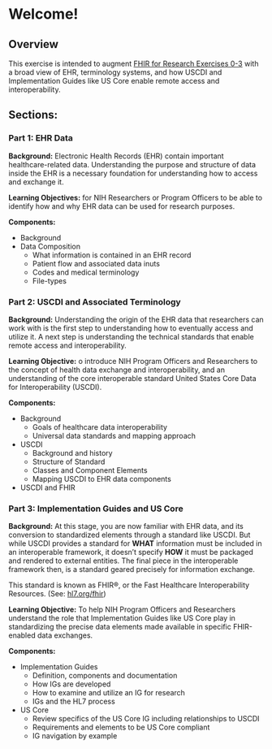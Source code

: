 # Welcome!

## Overview

This exercise is intended to augment [FHIR for Research Exercises 0-3](https://github.com/mitre/fhir-exercises) with a broad view of EHR, terminology systems, and how USCDI and Implementation Guides like US Core enable remote access and interoperability.

## Sections:

### Part 1: EHR Data

**Background:**  Electronic Health Records (EHR) contain important healthcare-related data. Understanding the purpose and structure of data inside the EHR is a necessary foundation for understanding how to access and exchange it.

**Learning Objectives:** for NIH Researchers or Program Officers to be able to identify how and why EHR data can be used for research purposes.


**Components:**

* Background
* Data Composition
  * What information is contained in an EHR record
  * Patient flow and associated data inuts
  * Codes and medical terminology
  * File-types

### Part 2: USCDI and Associated Terminology

**Background:** Understanding the origin of the EHR data that researchers can work with is the first step to understanding how to eventually access and utilize it. A next step is understanding the technical standards that enable remote access and interoperability.

**Learning Objective:** o introduce NIH Program Officers and Researchers to the concept of health data exchange and interoperability, and an understanding of the core interoperable standard United States Core Data for Interoperability (USCDI). 

**Components:**

* Background
  * Goals of healthcare data interoperability
  * Universal data standards and mapping approach
* USCDI
  * Background and history
  * Structure of Standard
  * Classes and Component Elements
  * Mapping USCDI to EHR data components
* USCDI and FHIR


### Part 3: Implementation Guides and US Core

**Background:** At this stage, you are now familiar with EHR data, and its conversion to standardized elements through a standard like USCDI. But while USCDI provides a standard for **WHAT** information must be included in an interoperable framework, it doesn’t specify **HOW** it must be packaged and rendered to external entities. The final piece in the interoperable framework then, is a standard geared precisely for information exchange. 

This standard is known as FHIR®, or the Fast Healthcare Interoperability Resources. (See:  [hl7.org/fhir](hl7.org/fhir))

**Learning Objective:** To help NIH Program Officers and Researchers understand the role that Implementation Guides like US Core play in standardizing the precise data elements made available in specific FHIR-enabled data exchanges. 

**Components:**

* Implementation Guides
  * Definition, components and documentation
  * How IGs are developed
  * How to examine and utilize an IG for research
  * IGs and the HL7 process
* US Core
  * Review specifics of the US Core IG including relationships to USCDI
  * Requirements and elements to be US Core compliant
  * IG navigation by example
